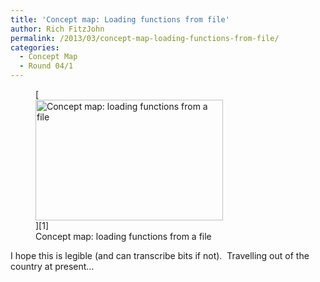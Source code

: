 ```yaml
---
title: 'Concept map: Loading functions from file'
author: Rich FitzJohn
permalink: /2013/03/concept-map-loading-functions-from-file/
categories:
  - Concept Map
  - Round 04/1
---
```

<figure id="attachment_1989" style="width: 300px;" class="wp-caption alignnone">[<img class="size-medium wp-image-1989" alt="Concept map: loading functions from a file" src="http://teaching.software-carpentry.org/wp-content/uploads/2013/03/swc-300x193.jpg" width="300" height="193" />][1]<figcaption class="wp-caption-text">Concept map: loading functions from a file</figcaption></figure> 
I hope this is legible (and can transcribe bits if not).  Travelling out of the country at present&#8230;

 [1]: http://teaching.software-carpentry.org/wp-content/uploads/2013/03/swc.jpg

